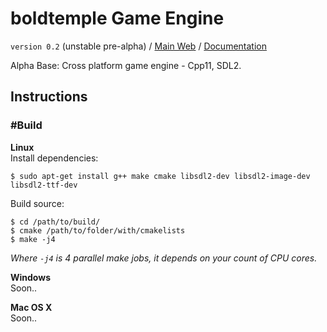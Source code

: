 # boldtemple Game Engine 
`version 0.2` (unstable pre-alpha) /
[Main Web](http://gaming.boldtemple.net/engine/engine/ "boldtemple Game Engine Main web") / 
[Documentation](http://boldtemplegaming.github.io/Engine/ "boldtemple Game Engine Documentation")

Alpha Base: Cross platform game engine - Cpp11, SDL2.

## Instructions
### #Build
**Linux**<br/>
Install dependencies:
```
$ sudo apt-get install g++ make cmake libsdl2-dev libsdl2-image-dev libsdl2-ttf-dev 
```
Build source:
```
$ cd /path/to/build/
$ cmake /path/to/folder/with/cmakelists
$ make -j4
```
*Where `-j4` is 4 parallel make jobs, it depends on your count of CPU cores.*

**Windows**<br/>
Soon..

**Mac OS X**<br/>
Soon..




<!-- **boldtemple Game Engine** -->
